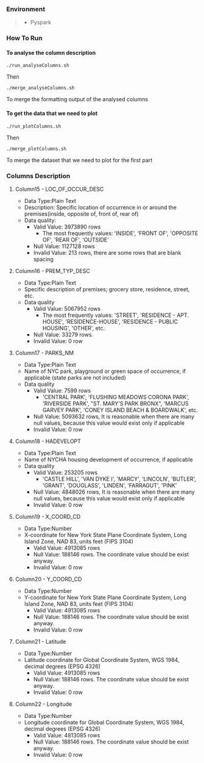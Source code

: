 ### Environment

> * Pyspark


### How To Run

#### To analyse the column description

	
`./run_analyseColumns.sh	
`

Then

	
`./merge_analyseColumns.sh	
`

To merge the formatting output of the analysed columns

#### To get the data that we need to plot

	
`./run_plotColumns.sh	
`

Then

	
`./merge_plotColumns.sh	
`

To merge the dataset that we need to plot for the first part


### Columns Description

1. Column15 - LOC_OF_OCCUR_DESC
	* Data Type:Plain Text
	* Description: Specific location of occurrence in or around the premises(inside, opposite of, front of, rear of)
	* Data quality: 
		- Valid Value: 3973890 rows
			* The most frequently values: 'INSIDE', 'FRONT OF', 'OPPOSITE OF', 'REAR OF', 'OUTSIDE'
		- Null Value: 1127128 rows
		- Invalid Value: 213 rows, there are some rows that are blank spacing
	

2. Column16 - PREM_TYP_DESC
	* Data Type:Plain Text
    * Specific description of premises; grocery store, residence, street, etc. 
	* Data quality
		- Valid Value: 5067952 rows
			* The most frequently values: 'STREET', 'RESIDENCE - APT. HOUSE', 'RESIDENCE-HOUSE', 'RESIDENCE - PUBLIC HOUSING', 'OTHER', etc.
		- Null Value: 33279 rows. 
		- Invalid Value: 0 row

3. Column17 - PARKS_NM
	* Data Type:Plain Text
	* Name of NYC park, playground or green space of occurrence, if applicable (state parks are not included)
	* Data quality
		- Valid Value: 7599 rows
			* 'CENTRAL PARK', 'FLUSHING MEADOWS CORONA PARK', 'RIVERSIDE PARK', "ST. MARY'S PARK BRONX", 'MARCUS GARVEY PARK', 'CONEY ISLAND BEACH & BOARDWALK', etc.
		- Null Value: 5093632 rows, It is reasonable when there are many null values, because this value would exist only if applicable
		- Invalid Value: 0 row

4. Column18 - HADEVELOPT
	* Data Type:Plain Text
    * Name of NYCHA housing development of occurrence, if applicable
	* Data quality
		- Valid Value: 253205 rows
			* 'CASTLE HILL', 'VAN DYKE I', 'MARCY', 'LINCOLN', 'BUTLER', 'GRANT', 'DOUGLASS', 'LINDEN', 'FARRAGUT', 'PINK'
		- Null Value: 4848026 rows, It is reasonable when there are many null values, because this value would exist only if applicable
		- Invalid Value: 0 row

5. Column19 - X_COORD_CD
	* Data Type:Number
    * X-coordinate for New York State Plane Coordinate System, Long Island Zone, NAD 83, units feet (FIPS 3104)
		- Valid Value: 4913085 rows
		- Null Value: 188146 rows. The coordinate value should be exist anyway.
		- Invalid Value: 0 row

6. Column20 - Y_COORD_CD
	* Data Type:Number
	* Y-coordinate for New York State Plane Coordinate System, Long Island Zone, NAD 83, units feet (FIPS 3104)
		- Valid Value: 4913085 rows
		- Null Value: 188146 rows. The coordinate value should be exist anyway.
		- Invalid Value: 0 row

7. Column21 - Latitude
	* Data Type:Number
	* Latitude coordinate for Global Coordinate System, WGS 1984, decimal degrees (EPSG 4326)
		- Valid Value: 4913085 rows
		- Null Value: 188146 rows. The coordinate value should be exist anyway.
		- Invalid Value: 0 row

8. Column22 - Longitude
	* Data Type:Number
	* Longitude coordinate for Global Coordinate System, WGS 1984, decimal degrees (EPSG 4326)
		- Valid Value: 4813085 rows
		- Null Value: 188146 rows. The coordinate value should be exist anyway.
		- Invalid Value: 0 row

